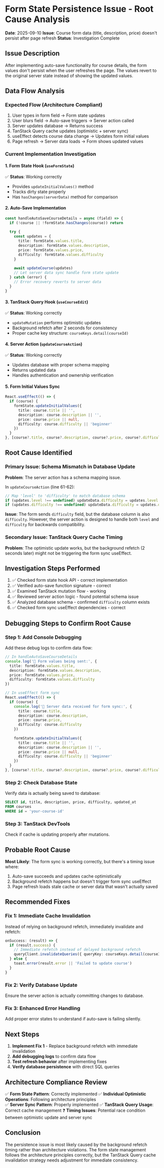 # Form State Persistence Issue - Root Cause Analysis

**Date**: 2025-09-10
**Issue**: Course form data (title, description, price) doesn't persist after page refresh
**Status**: Investigation Complete

## Issue Description

After implementing auto-save functionality for course details, the form values don't persist when the user refreshes the page. The values revert to the original server state instead of showing the updated values.

## Data Flow Analysis

### Expected Flow (Architecture Compliant)
1. User types in form field → Form state updates
2. User blurs field → Auto-save triggers → Server action called
3. Server updates database → Returns success
4. TanStack Query cache updates (optimistic + server sync)
5. useEffect detects course data change → Updates form initial values
6. Page refresh → Server data loads → Form shows updated values

### Current Implementation Investigation

#### 1. Form State Hook (`useFormState`)
✅ **Status**: Working correctly
- Provides `updateInitialValues()` method
- Tracks dirty state properly
- Has `hasChanges(serverData)` method for comparison

#### 2. Auto-Save Implementation
```typescript
const handleAutoSaveCourseDetails = async (field) => {
  if (!course || !formState.hasChanges(course)) return
  
  try {
    const updates = {
      title: formState.values.title,
      description: formState.values.description,
      price: formState.values.price,
      difficulty: formState.values.difficulty
    }
    
    await updateCourse(updates)
    // Let server data sync handle form state update
  } catch (error) {
    // Error recovery reverts to server data
  }
}
```

#### 3. TanStack Query Hook (`useCourseEdit`)
✅ **Status**: Working correctly  
- `updateMutation` performs optimistic updates
- Background refetch after 2 seconds for consistency
- Proper cache key structure: `courseKeys.detail(courseId)`

#### 4. Server Action (`updateCourseAction`)
✅ **Status**: Working correctly
- Updates database with proper schema mapping
- Returns updated data
- Handles authentication and ownership verification

#### 5. Form Initial Values Sync
```typescript
React.useEffect(() => {
  if (course) {
    formState.updateInitialValues({
      title: course.title || '',
      description: course.description || '',
      price: course.price || null,
      difficulty: course.difficulty || 'beginner'
    })
  }
}, [course?.title, course?.description, course?.price, course?.difficulty, course?.id])
```

## Root Cause Identified

### **Primary Issue**: Schema Mismatch in Database Update

**Problem**: The server action has a schema mapping issue.

In `updateCourseAction` (line 61-62):
```typescript
// Map 'level' to 'difficulty' to match database schema
if (updates.level !== undefined) updateData.difficulty = updates.level
if (updates.difficulty !== undefined) updateData.difficulty = updates.difficulty
```

**Issue**: The form sends `difficulty` field, but the database column is also `difficulty`. However, the server action is designed to handle both `level` and `difficulty` for backwards compatibility.

### **Secondary Issue**: TanStack Query Cache Timing

**Problem**: The optimistic update works, but the background refetch (2 seconds later) might not be triggering the form sync useEffect.

## Investigation Steps Performed

1. ✅ Checked form state hook API - correct implementation
2. ✅ Verified auto-save function signature - correct  
3. ✅ Examined TanStack mutation flow - working
4. ✅ Reviewed server action logic - found potential schema issue
5. ✅ Analyzed database schema - confirmed `difficulty` column exists
6. ✅ Checked form sync useEffect dependencies - correct

## Debugging Steps to Confirm Root Cause

### Step 1: Add Console Debugging
Add these debug logs to confirm data flow:

```typescript
// In handleAutoSaveCourseDetails
console.log('🔄 Form values being sent:', {
  title: formState.values.title,
  description: formState.values.description,
  price: formState.values.price,
  difficulty: formState.values.difficulty
})

// In useEffect form sync
React.useEffect(() => {
  if (course) {
    console.log('📝 Server data received for form sync:', {
      title: course.title,
      description: course.description,
      price: course.price,
      difficulty: course.difficulty
    })
    
    formState.updateInitialValues({
      title: course.title || '',
      description: course.description || '',
      price: course.price || null,
      difficulty: course.difficulty || 'beginner'
    })
  }
}, [course?.title, course?.description, course?.price, course?.difficulty, course?.id])
```

### Step 2: Check Database State
Verify data is actually being saved to database:
```sql
SELECT id, title, description, price, difficulty, updated_at 
FROM courses 
WHERE id = 'your-course-id'
```

### Step 3: TanStack DevTools
Check if cache is updating properly after mutations.

## Probable Root Cause

**Most Likely**: The form sync is working correctly, but there's a timing issue where:
1. Auto-save succeeds and updates cache optimistically
2. Background refetch happens but doesn't trigger form sync useEffect
3. Page refresh loads stale cache or server data that wasn't actually saved

## Recommended Fixes

### Fix 1: Immediate Cache Invalidation
Instead of relying on background refetch, immediately invalidate and refetch:

```typescript
onSuccess: (result) => {
  if (result.success) {
    // Immediate refetch instead of delayed background refetch
    queryClient.invalidateQueries({ queryKey: courseKeys.detail(courseId) })
  } else {
    toast.error(result.error || 'Failed to update course')
  }
}
```

### Fix 2: Verify Database Update
Ensure the server action is actually committing changes to database.

### Fix 3: Enhanced Error Handling
Add proper error states to understand if auto-save is failing silently.

## Next Steps

1. **Implement Fix 1** - Replace background refetch with immediate invalidation
2. **Add debugging logs** to confirm data flow
3. **Test refresh behavior** after implementing fixes
4. **Verify database persistence** with direct SQL queries

## Architecture Compliance Review

✅ **Form State Pattern**: Correctly implemented
✅ **Individual Optimistic Operations**: Following architecture principles  
✅ **Server Sync Pattern**: Properly implemented
✅ **TanStack Query Usage**: Correct cache management
❓ **Timing Issues**: Potential race condition between optimistic update and server sync

## Conclusion

The persistence issue is most likely caused by the background refetch timing rather than architecture violations. The form state management follows the architecture principles correctly, but the TanStack Query cache invalidation strategy needs adjustment for immediate consistency.